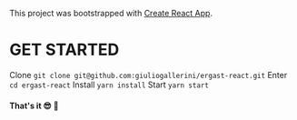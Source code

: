 This project was bootstrapped with [Create React App](https://github.com/facebookincubator/create-react-app).

# GET STARTED

Clone `git clone git@github.com:giuliogallerini/ergast-react.git`
Enter `cd ergast-react`
Install `yarn install`
Start `yarn start`

#### That's it :sunglasses: :rocket:
